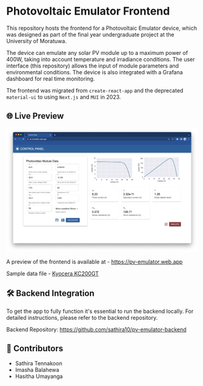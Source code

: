 # Photovoltaic Emulator Frontend

This repository hosts the frontend for a Photovoltaic Emulator device, which was designed as part of the final year undergraduate project at the University of Moratuwa.

The device can emulate any solar PV module up to a maximum power of 400W, taking into account temperature and irradiance conditions. The user interface (this repository) allows the input of module parameters and environmental conditions. The device is also integrated with a Grafana dashboard for real time monitoring.

The frontend was migrated from `create-react-app` and the deprecated `material-ui` to using `Next.js` and `MUI` in 2023.


## 🌐 Live Preview

![screenshot](/docs/Screenshot.png)

A preview of the frontend is available at - https://pv-emulator.web.app

Sample data file - [Kyocera KC200GT](https://raw.githubusercontent.com/sathira10/pv-emulator/main/docs/kc200gt.json)


## 🛠️ Backend Integration

To get the app to fully function it's essential to run the backend locally. For detailed instructions, please refer to the backend repository.

Backend Repository: https://github.com/sathira10/pv-emulator-backend


## 🤝 Contributors

- Sathira Tennakoon
- Imasha Balahewa
- Hasitha Umayanga